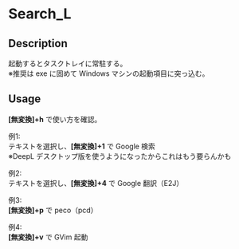 # Search_L 

## Description  
起動するとタスクトレイに常駐する。  
※推奨は exe に固めて Windows マシンの起動項目に突っ込む。  

## Usage  
**[無変換]+h** で使い方を確認。  

例1:  
テキストを選択し、**[無変換]+1** で Google 検索  
※DeepL デスクトップ版を使うようになったからこれはもう要らんかも  

例2:  
テキストを選択し、**[無変換]+4** で Google 翻訳（E2J）  

例3:  
**[無変換]+p** で peco（pcd）  

例4:  
**[無変換]+v** で GVim 起動  
